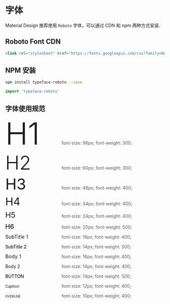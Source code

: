 # 字体

Material Design 推荐使用 `Roboto` 字体，可以通过 CDN  和 npm 两种方式安装.


## Roboto Font CDN

```html
<link rel="stylesheet" href="https://fonts.googleapis.com/css?family=Roboto:300,400,500">
```

## NPM 安装

```bash
npm install typeface-roboto --save
```

```javascript
import 'typeface-roboto'
```

## 字体使用规范

<p><span style="line-height: 1;display:inline-block; width: 150px;font-size: 96px; font-weight: 300;">H1</span> <span style="margin-left: 24px; opacity: 0.7">font-size: 96px; font-weight: 300;</span></p>
<p><span style="line-height: 1;display:inline-block; width: 150px;font-size: 60px; font-weight: 300;">H2</span> <span style="margin-left: 24px; opacity: 0.7">font-size: 60px; font-weight: 300;</span></p>
<p><span style="line-height: 1;display:inline-block; width: 150px;font-size: 48px; font-weight: 400;">H3</span> <span style="margin-left: 24px; opacity: 0.7">font-size: 48px; font-weight: 400;</span></p>
<p><span style="line-height: 1;display:inline-block; width: 150px;font-size: 34px; font-weight: 400;">H4</span> <span style="margin-left: 24px; opacity: 0.7">font-size: 34px; font-weight: 400;</span></p>
<p><span style="line-height: 1;display:inline-block; width: 150px;font-size: 24px; font-weight: 400;">H5</span> <span style="margin-left: 24px; opacity: 0.7">font-size: 24px; font-weight: 400;</span></p>
<p><span style="line-height: 1;display:inline-block; width: 150px;font-size: 20px; font-weight: 500;">H6</span> <span style="margin-left: 24px; opacity: 0.7">font-size: 20px; font-weight: 500;</span></p>
<p><span style="line-height: 1;display:inline-block; width: 150px;font-size: 16px; font-weight: 400;">SubTitle 1</span> <span style="margin-left: 24px; opacity: 0.7">font-size: 16px; font-weight: 400;</span></p>
<p><span style="line-height: 1;display:inline-block; width: 150px;font-size: 14px; font-weight: 500;">SubTitle 2</span> <span style="margin-left: 24px; opacity: 0.7">font-size: 14px; font-weight: 500;</span></p>
<p><span style="line-height: 1;display:inline-block; width: 150px;font-size: 16px; font-weight: 400;">Body 1</span> <span style="margin-left: 24px; opacity: 0.7">font-size: 16px; font-weight: 400;</span></p>
<p><span style="line-height: 1;display:inline-block; width: 150px;font-size: 14px; font-weight: 400;">Body 2</span> <span style="margin-left: 24px; opacity: 0.7">font-size: 14px; font-weight: 400;</span></p>
<p><span style="line-height: 1;display:inline-block; width: 150px;font-size: 14px; font-weight: 500;">BUTTON</span> <span style="margin-left: 24px; opacity: 0.7">font-size: 14px; font-weight: 500;</span></p>
<p><span style="line-height: 1;display:inline-block; width: 150px;font-size: 12px; font-weight: 400;">Caption</span> <span style="margin-left: 24px; opacity: 0.7">font-size: 12px; font-weight: 400;</span></p>
<p><span style="line-height: 1;display:inline-block; width: 150px;font-size: 10px; font-weight: 400;">OVERLINE</span> <span style="margin-left: 24px; opacity: 0.7">font-size: 10px; font-weight: 400;</span></p>
